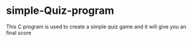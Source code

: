 # simple-Quiz-program
This C program is used to create a simple quiz game and it will give you an final score
